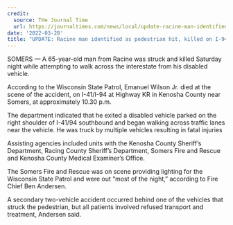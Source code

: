 ```yaml
---
credit:
  source: THe Journal Time
  url: https://journaltimes.com/news/local/update-racine-man-identified-as-pedestrian-hit-killed-on-i-94-on-saturday-night/article_93129131-0d83-5a0f-bbcb-5d942cfa36de.html
date: '2022-03-28'
title: "UPDATE: Racine man identified as pedestrian hit, killed on I-94 Saturday night"
---
```

SOMERS — A 65-year-old man from Racine was struck and killed Saturday night while attempting to walk across the interestate from his disabled vehicle.

According to the Wisconsin State Patrol, Emanuel Wilson Jr. died at the scene of the accident, on I-41/I-94 at Highway KR in Kenosha County near Somers, at approximately 10.30 p.m.

The department indicated that he exited a disabled vehicle parked on the right shoulder of I-41/94 southbound and began walking across traffic lanes near the vehicle. He was truck by multiple vehicles resulting in fatal injuries

Assisting agencies included units with the Kenosha County Sheriff’s Department, Racing County Sheriff’s Department, Somers Fire and Rescue and Kenosha County Medical Examiner’s Office.

The Somers Fire and Rescue was on scene providing lighting for the Wisconsin State Patrol and were out “most of the night,” according to Fire Chief Ben Andersen.

A secondary two-vehicle accident occurred behind one of the vehicles that struck the pedestrian, but all patients involved refused transport and treatment, Andersen said.
